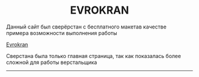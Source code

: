 <h1 align="center">EVROKRAN</h1>
<p>Данный сайт был сверёрстан с бесплатного макетав качестве <br/>
примера возможности выполнения работы </p>
<a href="https://www.figma.com/file/vJ4g70sh6NOUNKsvbw3FLq/%D0%95%D0%B2%D1%80%D0%BE%D0%BA?t=yD09lVXoX3q2Y40A-0">Evrokran</a>
<p>Сверстана была только главная страница, так как показалась более сложной для работы 
верстальщика</p>
<hr />
